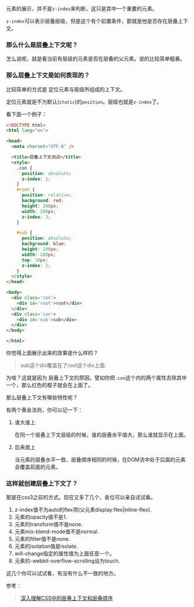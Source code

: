 元素的展示，并不是`z-index`来判断，这只是其中一个重要的元素。

`z-index`可以表示层叠层级，但是这个有个前置条件，那就是他是否存在层叠上下文。

### 那么什么是层叠上下文呢？

怎么说呢，就是看当前有层级的元素是否在层叠的父元素。说的比较简单粗暴。

### 那么层叠上下文是如何表现的？

比较简单的方式是 定位元素与层级所组成的上下文。

定位元素就是不为默认(`static`)的`position`。层级也就是`z-index`了。

看下面一个例子：

```html
<!DOCTYPE html>
<html lang="en">

<head>
  <meta charset="UTF-8" />

  <title>层叠上下文测试</title>
  <style>
    .con {
      position: absolute;
      z-index: 1;
    }
    #root {
      position: relative;
      background: red;
      height: 200px;
      width: 200px;
      z-index: 3;
    }

    #sub {
      position: absolute;
      background: blue;
      height: 200px;
      width: 200px;
      top: 10px;
      z-index: 2;
    }
  </style>
</head>

<body>
  <div class='con'>
    <div id='root'>root</div>
  </div>
  <div class='con'>
    <div id='sub'>sub</div>
  </div>
</body>

</html>
```
你觉得上面展示出来的效果是什么样的？

> sub这个div覆盖在了root这个div上面.

为啥？这就是因为 层叠上下文的原因。譬如你把`.con`这个内的两个属性去除其中一个，那么红色的框子就会在上面了。

那么层叠上下文有哪些特性呢？

有两个黄金法则，你可以记一下：

1. 谁大谁上

   在同一个层叠上下文层级的时候，谁的层叠水平值大，那么谁就显示在上面。

2. 后来居上

   当元素的层叠水平一致、层叠顺序相同的时候，在DOM流中处于后面的元素会覆盖前面的元素。


### 这样就创建层叠上下文了？

那是在css3之前的方式。现在又多了几个，各位可以亲自试试看。

1. z-index值不为auto的flex项(父元素display:flex|inline-flex).
2. 元素的opacity值不是1.
3. 元素的transform值不是none.
4. 元素mix-blend-mode值不是normal.
5. 元素的filter值不是none.
6. 元素的isolation值是isolate.
7. will-change指定的属性值为上面任意一个。
8. 元素的-webkit-overflow-scrolling设为touch.

这几个你可以试试看，有没有什么不一致的地方。

参考：
> [深入理解CSS中的层叠上下文和层叠顺序](https://www.zhangxinxu.com/wordpress/2016/01/understand-css-stacking-context-order-z-index/)